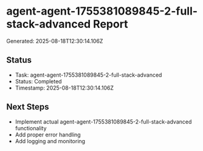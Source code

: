 # agent-agent-1755381089845-2-full-stack-advanced Report

Generated: 2025-08-18T12:30:14.106Z

## Status
- Task: agent-agent-1755381089845-2-full-stack-advanced
- Status: Completed
- Timestamp: 2025-08-18T12:30:14.106Z

## Next Steps
- Implement actual agent-agent-1755381089845-2-full-stack-advanced functionality
- Add proper error handling
- Add logging and monitoring
